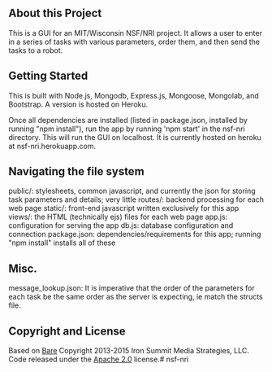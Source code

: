 ## About this Project

This is a GUI for an MIT/Wisconsin NSF/NRI project. It allows a user to enter in a series of tasks with various parameters, order them, and then send the tasks to a robot.

## Getting Started

This is built with Node.js, Mongodb, Express.js, Mongoose, Mongolab, and Bootstrap. A version is hosted on Heroku.  

Once all dependencies are installed (listed in package.json, installed by running "npm install"), run the app by running 'npm start' in the nsf-nri directory. This will run the GUI on localhost. It is currently hosted on heroku at nsf-nri.herokuapp.com. 

## Navigating the file system
public/: stylesheets, common javascript, and currently the json for storing task parameters and details; very little 
routes/: backend processing for each web page
static/: front-end javascript written exclusively for this app 
views/: the HTML (technically ejs) files for each web page
app.js: configuration for serving the app
db.js: database configuration and connection
package.json: dependencies/requirements for this app; running "npm install" installs all of these



## Misc.
message_lookup.json: It is imperative that the order of the parameters for each task be the same order as the server is expecting, ie match the structs file. 

## Copyright and License
Based on [Bare](http://startbootstrap.com/template-overviews/bare/)
Copyright 2013-2015 Iron Summit Media Strategies, LLC. Code released under the [Apache 2.0](https://github.com/IronSummitMedia/startbootstrap-bare/blob/gh-pages/LICENSE) license.# nsf-nri

